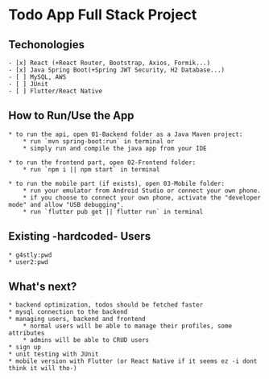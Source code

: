 # Todo App Full Stack Project 

## Techonologies
    - [x] React (+React Router, Bootstrap, Axios, Formik...) 
    - [x] Java Spring Boot(+Spring JWT Security, H2 Database...)
    - [ ] MySQL, AWS
    - [ ] JUnit
    - [ ] Flutter/React Native

## How to Run/Use the App
    * to run the api, open 01-Backend folder as a Java Maven project:
        * run `mvn spring-boot:run` in terminal or
        * simply run and compile the java app from your IDE
    
    * to run the frontend part, open 02-Frontend folder:
        * run `npm i || npm start` in terminal

    * to run the mobile part (if exists), open 03-Mobile folder:
        * run your emulator from Android Studio or connect your own phone.
        * if you choose to connect your own phone, activate the "developer mode" and allow "USB debugging".
        * run `flutter pub get || flutter run` in terminal

## Existing -hardcoded- Users
    * g4stly:pwd
    * user2:pwd


## What's next?
    * backend optimization, todos should be fetched faster
    * mysql connection to the backend
    * managing users, backend and frontend
        * normal users will be able to manage their profiles, some attributes
        * admins will be able to CRUD users
    * sign up
    * unit testing with JUnit
    * mobile version with Flutter (or React Native if it seems ez -i dont think it will tho-)